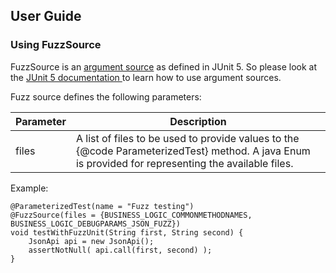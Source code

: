 ## User Guide

### Using FuzzSource
FuzzSource is an [argument source](https://junit.org/junit5/docs/5.3.0/api/org/junit/jupiter/params/provider/ArgumentsSource.html)
as defined in JUnit 5. So please look at the [JUnit 5 documentation ](https://junit.org/junit5/docs/current/user-guide/)
to learn how to use argument sources.

Fuzz source defines the following parameters:

| Parameter | Description |
| --- | --- |
| files | A list of files to be used to provide values to the {@code ParameterizedTest} method. A java Enum is provided for representing the available files. |

Example:
````
@ParameterizedTest(name = "Fuzz testing")
@FuzzSource(files = {BUSINESS_LOGIC_COMMONMETHODNAMES, BUSINESS_LOGIC_DEBUGPARAMS_JSON_FUZZ})
void testWithFuzzUnit(String first, String second) {
	JsonApi api = new JsonApi();
	assertNotNull( api.call(first, second) );
}
````
